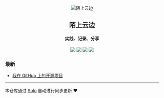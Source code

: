 <p align="center"><img alt="陌上云边" src="https://static.b3log.org/images/brand/solo-32.png"></p><h2 align="center">
陌上云边
</h2>

<h4 align="center">实践、记录、分享</h4>
<p align="center"><a title="陌上云边" target="_blank" href="https://github.com/novboy/solo-blog"><img src="https://img.shields.io/github/last-commit/novboy/solo-blog.svg?style=flat-square&color=FF9900"></a>
<a title="GitHub repo size in bytes" target="_blank" href="https://github.com/novboy/solo-blog"><img src="https://img.shields.io/github/repo-size/novboy/solo-blog.svg?style=flat-square"></a>
<a title="Solo Version" target="_blank" href="https://github.com/b3log/solo/releases"><img src="https://img.shields.io/badge/solo-3.6.4-f1e05a.svg?style=flat-square&color=blueviolet"></a>
<a title="Hits" target="_blank" href="https://github.com/b3log/hits"><img src="https://hits.b3log.org/novboy/solo-blog.svg"></a></p>

### 最新

* [我在 GitHub 上的开源项目](https://edgora.cn/my-github-repos)



---

本仓库通过 [Solo](https://github.com/b3log/solo) 自动进行同步更新 ❤️ 